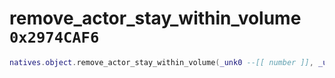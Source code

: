 # remove_actor_stay_within_volume `0x2974CAF6`

```lua
natives.object.remove_actor_stay_within_volume(_unk0 --[[ number ]], _unk1 --[[ number ]])
```